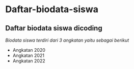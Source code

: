 Daftar-biodata-siswa
==
Daftar biodata siswa dicoding
--
*Biodata siswa terdiri dari 3 angkatan yaitu sebagai berikut*
- Angkatan 2020
- Angkatan 2021
- Angkatan 2022
